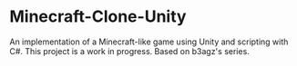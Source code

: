 # Minecraft-Clone-Unity
An implementation of a Minecraft-like game using Unity and scripting with C#.
This project is a work in progress.
Based on b3agz's series.
